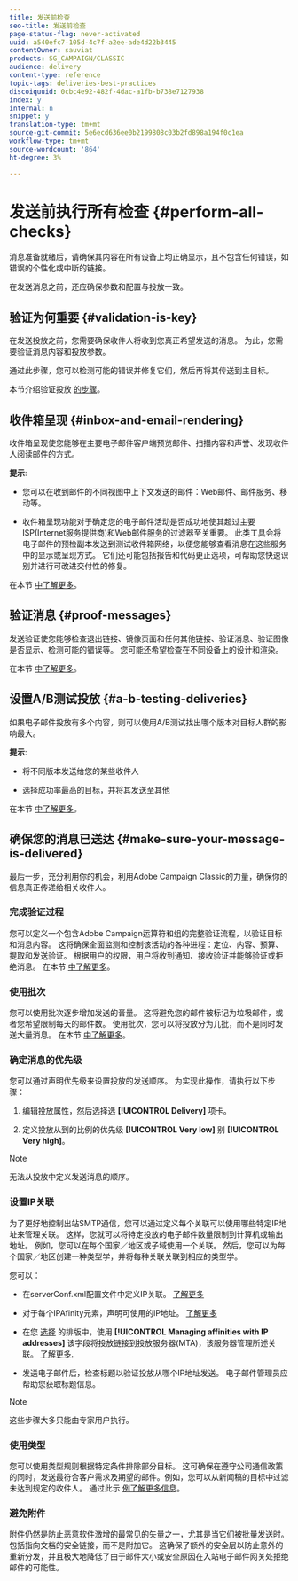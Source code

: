 ```yaml
---
title: 发送前检查
seo-title: 发送前检查
page-status-flag: never-activated
uuid: a540efc7-105d-4c7f-a2ee-ade4d22b3445
contentOwner: sauviat
products: SG_CAMPAIGN/CLASSIC
audience: delivery
content-type: reference
topic-tags: deliveries-best-practices
discoiquuid: 0cbc4e92-482f-4dac-a1fb-b738e7127938
index: y
internal: n
snippet: y
translation-type: tm+mt
source-git-commit: 5e6ecd636ee0b2199808c03b2fd898a194f0c1ea
workflow-type: tm+mt
source-wordcount: '864'
ht-degree: 3%

---
```



# 发送前执行所有检查 {#perform-all-checks}

消息准备就绪后，请确保其内容在所有设备上均正确显示，且不包含任何错误，如错误的个性化或中断的链接。

在发送消息之前，还应确保参数和配置与投放一致。

## 验证为何重要 {#validation-is-key}

在发送投放之前，您需要确保收件人将收到您真正希望发送的消息。 为此，您需要验证消息内容和投放参数。

通过此步骤，您可以检测可能的错误并修复它们，然后再将其传送到主目标。

本节介绍验证投放 [的步骤](../../delivery/using/steps-validating-the-delivery.md)。

## 收件箱呈现 {#inbox-and-email-rendering}

收件箱呈现使您能够在主要电子邮件客户端预览邮件、扫描内容和声誉、发现收件人阅读邮件的方式。

**提示**:

* 您可以在收到邮件的不同视图中上下文发送的邮件：Web邮件、邮件服务、移动等。

* 收件箱呈现功能对于确定您的电子邮件活动是否成功地使其超过主要ISP(Internet服务提供商)和Web邮件服务的过滤器至关重要。 此类工具会将电子邮件的预检副本发送到测试收件箱网络，以便您能够查看消息在这些服务中的显示或呈现方式。 它们还可能包括报告和代码更正选项，可帮助您快速识别并进行可改进交付性的修复。

在本节 [中了解更多](../../delivery/using/inbox-rendering.md)。

## 验证消息 {#proof-messages}

发送验证使您能够检查退出链接、镜像页面和任何其他链接、验证消息、验证图像是否显示、检测可能的错误等。 您可能还希望检查在不同设备上的设计和渲染。

在本节 [中了解更多](../../delivery/using/steps-validating-the-delivery.md#sending-a-proof)。

## 设置A/B测试投放 {#a-b-testing-deliveries}

如果电子邮件投放有多个内容，则可以使用A/B测试找出哪个版本对目标人群的影响最大。

**提示**:

* 将不同版本发送给您的某些收件人

* 选择成功率最高的目标，并将其发送至其他

在本节 [中了解更多](../../workflow/using/a-b-testing.md)。

## 确保您的消息已送达 {#make-sure-your-message-is-delivered}

最后一步，充分利用你的机会，利用Adobe Campaign Classic的力量，确保你的信息真正传递给相关收件人。

### 完成验证过程

您可以定义一个包含Adobe Campaign运算符和组的完整验证流程，以验证目标和消息内容。 这将确保全面监测和控制该活动的各种进程：定位、内容、预算、提取和发送验证。 根据用户的权限，用户将收到通知、接收验证并能够验证或拒绝消息。 在本节 [中了解更多](../../campaign/using/marketing-campaign-approval.md#approval-process)。

### 使用批次

您可以使用批次逐步增加发送的音量。 这将避免您的邮件被标记为垃圾邮件，或者您希望限制每天的邮件数。 使用批次，您可以将投放分为几批，而不是同时发送大量消息。 在本节 [中了解更多](../../delivery/using/steps-sending-the-delivery.md#sending-using-multiple-waves)。

### 确定消息的优先级

您可以通过声明优先级来设置投放的发送顺序。 为实现此操作，请执行以下步骤：

1. 编辑投放属性，然后选择选 **[!UICONTROL Delivery]** 项卡。

1. 定义投放从到的比例的优先级 **[!UICONTROL Very low]** 别 **[!UICONTROL Very high]**。

>[!NOTE]
>
>无法从投放中定义发送消息的顺序。

### 设置IP关联

为了更好地控制出站SMTP通信，您可以通过定义每个关联可以使用哪些特定IP地址来管理关联。 这样，您就可以将特定投放的电子邮件数量限制到计算机或输出地址。 例如，您可以在每个国家／地区或子域使用一个关联。 然后，您可以为每个国家／地区创建一种类型学，并将每种关联关联到相应的类型学。

您可以：

* 在serverConf.xml配置文件中定义IP关联。 [了解更多](../../installation/using/configuring-campaign-server.md#managing-outbound-smtp-traffic-with-affinities)

* 对于每个IPAfinity元素，声明可使用的IP地址。 [了解更多](../../installation/using/email-deliverability.md#list-of-ip-addresses-to-use)

* 在您 [选择](../../campaign/using/about-campaign-typologies.md) 的排版中，使用 **[!UICONTROL Managing affinities with IP addresses]** 该字段将投放链接到投放服务器(MTA)，该服务器管理所述关联。 [了解更多](../../campaign/using/applying-rules.md#control-outgoing-smtp-traffic).

* 发送电子邮件后，检查标题以验证投放从哪个IP地址发送。 电子邮件管理员应帮助您获取标题信息。

>[!NOTE]
>
>这些步骤大多只能由专家用户执行。

### 使用类型

您可以使用类型规则根据特定条件排除部分目标。 这可确保在遵守公司通信政策的同时，发送最符合客户需求及期望的邮件。例如，您可以从新闻稿的目标中过滤未达到规定的收件人。 通过此示 [例了解更多信息](../../campaign/using/filtering-rules.md)。

### 避免附件

附件仍然是防止恶意软件激增的最常见的矢量之一，尤其是当它们被批量发送时。 包括指向文档的安全链接，而不是附加它。 这确保了额外的安全层以防止意外的重新分发，并且极大地降低了由于邮件大小或安全原因在入站电子邮件网关处拒绝邮件的可能性。

